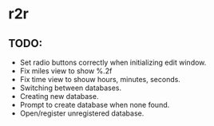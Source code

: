 r2r
===

## TODO: ##

* Set radio buttons correctly when initializing edit window.
* Fix miles view to show %.2f
* Fix time view to shouw hours, minutes, seconds.
* Switching between databases.
* Creating new database.
* Prompt to create database when none found.
* Open/register unregistered database.
